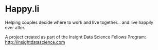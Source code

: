 Happy.li
========
Helping couples decide where to work and live together... and live happily ever after.

A project created as part of the Insight Data Science Fellows Program: http://insightdatascience.com
